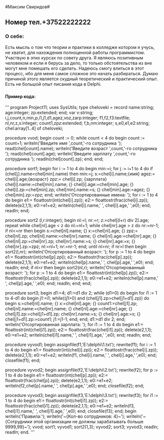 <html>
#Максим Свиридов# 
<h2> Номер тел.+37522222222 </h2>
<h3>О себе:</h3> Есть мысль о том что теории и практики в колледже котором я учусь, не хватит, для нахождения полноценной работы программистом. Участвую в этих курсах по совету друга. Я являюсь позитивным человеком и если я берусь за дело, то только обстоятельства из вне могут мне помешать его сделать. Надеюсь смогу влиться в этот процесс, ибо для меня самое сложное это начать разбираться. Думаю причиной этого является скудный теоретический и практический опыт. Есть не большой опыт писания кода в Delphi.<h3>
<h4>Пример кода: </h4>
'''
program Project11;
uses
SysUtils;
type cheloveki = record
name:string;
age:integer;
zp:extended;
end;
var
v:string;
i,j,count,n,min,p,i1,j1,d1,agez,voz,zarp:integer;
f1,f2,f3:textfile;
nl,nr,z,x:integer;
count1,zpz:extended;
f,b,nm:integer;
s,e0,e1,e2:string;
chel:array[1..4] of cheloveki;

procedure vvod;
begin
count := 0;
while count < 4 do
begin
count := count+1;
writeln('Введите имя ',count,'-го сотрудника ');
read(chel[count].name);
writeln('Введите возраст ',count,'-го сотрудника ');
read(chel[count].age);
writeln('Введите зарплату ',count,'-го сотрудника ');
readln(chel[count].zp);
end;
end;

procedure sort1;
begin
for i := 1 to 4 do
begin
min:=i;
for j := i+1 to 4 do
if (chel[j].name<chel[min].name) then
min:=j;
s:=chel[i].name;{имя} agez:= chel[i].age;{возраст} zpz:= chel[i].zp; {зарплата}
chel[i].name:=chel[min].name; {} chel[i].age:=chel[min].age; {} chel[i].zp:=chel[min].zp;
chel[min].name:=s; {} chel[min].age:=agez; {} chel[min].zp:=zpz;
end;
writeln('Отсортированные имена: ');
for i := 1 to 4 do
begin
e1:= floattostr(int(chel[i].zp));
e2:= floattostr(frac(chel[i].zp));
delete(e2,1,1);
e0:=e1+e2;
writeln(chel[i].name,' ', chel[i].age,' ',e0);
end;
readln;
end;

procedure sort2 (l,r:integer);
begin
nl:=l;
nr:=r;
z:=chel[(l+r) div 2].age;
repeat
while chel[nl].age < z do
nl:=nl+1;
while chel[nr].age > z do
nr:=nr-1;
if nl<=nr then
begin
s:=chel[nl].name; {} x:=chel[nl].age; {} zpz:= chel[nl].zp;
chel[nl].name:=chel[nr].name; {} chel[nl].age:=chel[nr].age; {} chel[nl].zp:=chel[nr].zp;
chel[nr].name:=s; {} chel[nr].age:=x; {} chel[nr].zp:=zpz;
nl:=nl+1;
nr:=nr-1;
end;
until nl>nr;
if nr>l then
begin
sort2(l,nr);
writeln('Отсортированный возраст: ');
for p := 1 to 4 do
begin
e1:= floattostr(int(chel[p].zp));
e2:= floattostr(frac(chel[p].zp));
delete(e2,1,1);
e0:=e1+e2;
writeln(chel[p].name,' ', chel[p].age,' ',e0);
end;
readln;
end;
if nl<r then
begin
sort2(nl,r);
writeln('Отсортированный возраст: ');
for p := 1 to 4 do
begin
e1:= floattostr(int(chel[p].zp));
e2:= floattostr(frac(chel[p].zp));
delete(e2,1,1);
e0:=e1+e2;
writeln(chel[p].name,' ', chel[p].age,' ',e0);
end;
readln;
end;
end;

procedure sort3;
begin
d1:=4;
d1:=d1 div 2;
while (d1>0) do
begin
for i1 := 1 to 4-d1 do
begin
j1:=i1;
while((j1>0) and (chel[j1].zp>chel[j1+d1].zp)) do
begin
s:=chel[nl].name; {} x:=chel[nl].age; {} count1:=chel[j1].zp;
chel[nl].name:=chel[nr].name; {} chel[nl].age:=chel[nr].age; {} chel[j1].zp:=chel[j1+d1].zp;
chel[nr].name:=s; {} chel[nr].age:=x; {} chel[j1+d1].zp:=count1;
j1:=j1-1;
end;
end;
d1:=d1 div 2;
end;
writeln('Отсортированная зарплата: ');
for i1 := 1 to 4 do
begin
e1:= floattostr(int(chel[i1].zp));
e2:= floattostr(frac(chel[i1].zp));
delete(e2,1,1);
e0:=e1+e2;
writeln(chel[i1].name,' ', chel[i1].age,' ',e0);
end;
readln;
end;

procedure vyvod1;
begin
assignfile(f1,'E:\delphi\1.txt');
rewrite(f1);
for i := 1 to 4 do
begin
e1:= floattostr(int(chel[i].zp));
e2:= floattostr(frac(chel[i].zp));
delete(e2,1,1);
e0:=e1+e2;
writeln(f1, chel[i].name,' ', chel[i].age,' ',e0);
end;
closefile(f1);
end;

procedure vyvod2;
begin
assignfile(f2,'E:\delphi\2.txt');
rewrite(f2);
for p := 1 to 4 do
begin
e1:= floattostr(int(chel[p].zp));
e2:= floattostr(frac(chel[p].zp));
delete(e2,1,1);
e0:=e1+e2;
writeln(f2,chel[p].name,' ', chel[p].age,' ',e0);
end;
closefile(f2);
end;

procedure vyvod3;
begin
assignfile(f3,'E:\delphi\3.txt');
rewrite(f3);
for i1 := 1 to 4 do
begin
e1:= floattostr(int(chel[i1].zp));
e2:= floattostr(frac(chel[i1].zp));
delete(e2,1,1);
e0:=e1+e2;
writeln(f3, chel[i1].name,' ', chel[i1].age,' ',e0);
end;
closefile(f3);
end;
begin
writeln('Правила:');
writeln('~{Кол-во сотрудников: 4}~');
writeln('~{Сотрудники этой организации не должны зарабатывать больше 9999,99}~');
vvod;
sort1;
vyvod1;
sort2(1,3);
vyvod2;
sort3;
vyvod3;
readln;
readln;
end.
''' 
</html>

